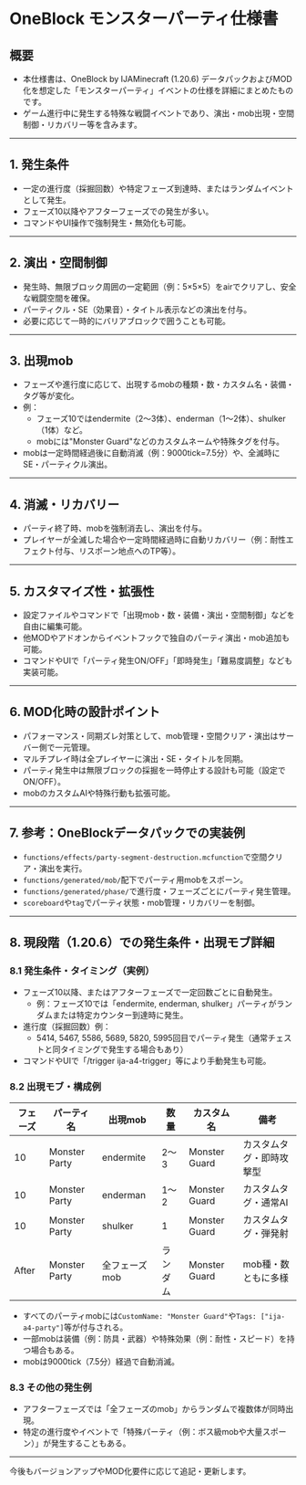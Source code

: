 # OneBlock モンスターパーティ仕様書

## 概要
- 本仕様書は、OneBlock by IJAMinecraft (1.20.6) データパックおよびMOD化を想定した「モンスターパーティ」イベントの仕様を詳細にまとめたものです。
- ゲーム進行中に発生する特殊な戦闘イベントであり、演出・mob出現・空間制御・リカバリー等を含みます。

---

## 1. 発生条件
- 一定の進行度（採掘回数）や特定フェーズ到達時、またはランダムイベントとして発生。
- フェーズ10以降やアフターフェーズでの発生が多い。
- コマンドやUI操作で強制発生・無効化も可能。

---

## 2. 演出・空間制御
- 発生時、無限ブロック周囲の一定範囲（例：5×5×5）をairでクリアし、安全な戦闘空間を確保。
- パーティクル・SE（効果音）・タイトル表示などの演出を付与。
- 必要に応じて一時的にバリアブロックで囲うことも可能。

---

## 3. 出現mob
- フェーズや進行度に応じて、出現するmobの種類・数・カスタム名・装備・タグ等が変化。
- 例：
    - フェーズ10ではendermite（2～3体）、enderman（1～2体）、shulker（1体）など。
    - mobには"Monster Guard"などのカスタムネームや特殊タグを付与。
- mobは一定時間経過後に自動消滅（例：9000tick=7.5分）や、全滅時にSE・パーティクル演出。

---

## 4. 消滅・リカバリー
- パーティ終了時、mobを強制消去し、演出を付与。
- プレイヤーが全滅した場合や一定時間経過時に自動リカバリー（例：耐性エフェクト付与、リスポーン地点へのTP等）。

---

## 5. カスタマイズ性・拡張性
- 設定ファイルやコマンドで「出現mob・数・装備・演出・空間制御」などを自由に編集可能。
- 他MODやアドオンからイベントフックで独自のパーティ演出・mob追加も可能。
- コマンドやUIで「パーティ発生ON/OFF」「即時発生」「難易度調整」なども実装可能。

---

## 6. MOD化時の設計ポイント
- パフォーマンス・同期ズレ対策として、mob管理・空間クリア・演出はサーバー側で一元管理。
- マルチプレイ時は全プレイヤーに演出・SE・タイトルを同期。
- パーティ発生中は無限ブロックの採掘を一時停止する設計も可能（設定でON/OFF）。
- mobのカスタムAIや特殊行動も拡張可能。

---

## 7. 参考：OneBlockデータパックでの実装例
- `functions/effects/party-segment-destruction.mcfunction`で空間クリア・演出を実行。
- `functions/generated/mob/`配下でパーティ用mobをスポーン。
- `functions/generated/phase/`で進行度・フェーズごとにパーティ発生管理。
- `scoreboard`や`tag`でパーティ状態・mob管理・リカバリーを制御。

---

## 8. 現段階（1.20.6）での発生条件・出現モブ詳細

### 8.1 発生条件・タイミング（実例）
- フェーズ10以降、またはアフターフェーズで一定回数ごとに自動発生。
    - 例：フェーズ10では「endermite, enderman, shulker」パーティがランダムまたは特定カウンター到達時に発生。
- 進行度（採掘回数）例：
    - 5414, 5467, 5586, 5689, 5820, 5995回目でパーティ発生（通常チェストと同タイミングで発生する場合もあり）
- コマンドやUIで「/trigger ija-a4-trigger」等により手動発生も可能。

### 8.2 出現モブ・構成例
| フェーズ | パーティ名 | 出現mob         | 数量 | カスタム名         | 備考                     |
|----------|------------|-----------------|------|--------------------|--------------------------|
| 10       | Monster Party | endermite      | 2～3 | Monster Guard      | カスタムタグ・即時攻撃型 |
| 10       | Monster Party | enderman       | 1～2 | Monster Guard      | カスタムタグ・通常AI     |
| 10       | Monster Party | shulker        | 1    | Monster Guard      | カスタムタグ・弾発射     |
| After    | Monster Party | 全フェーズmob  | ランダム | Monster Guard  | mob種・数ともに多様     |

- すべてのパーティmobには`CustomName: "Monster Guard"`や`Tags: ["ija-a4-party"]`等が付与される。
- 一部mobは装備（例：防具・武器）や特殊効果（例：耐性・スピード）を持つ場合もある。
- mobは9000tick（7.5分）経過で自動消滅。

### 8.3 その他の発生例
- アフターフェーズでは「全フェーズのmob」からランダムで複数体が同時出現。
- 特定の進行度やイベントで「特殊パーティ（例：ボス級mobや大量スポーン）」が発生することもある。

---

今後もバージョンアップやMOD化要件に応じて追記・更新します。
